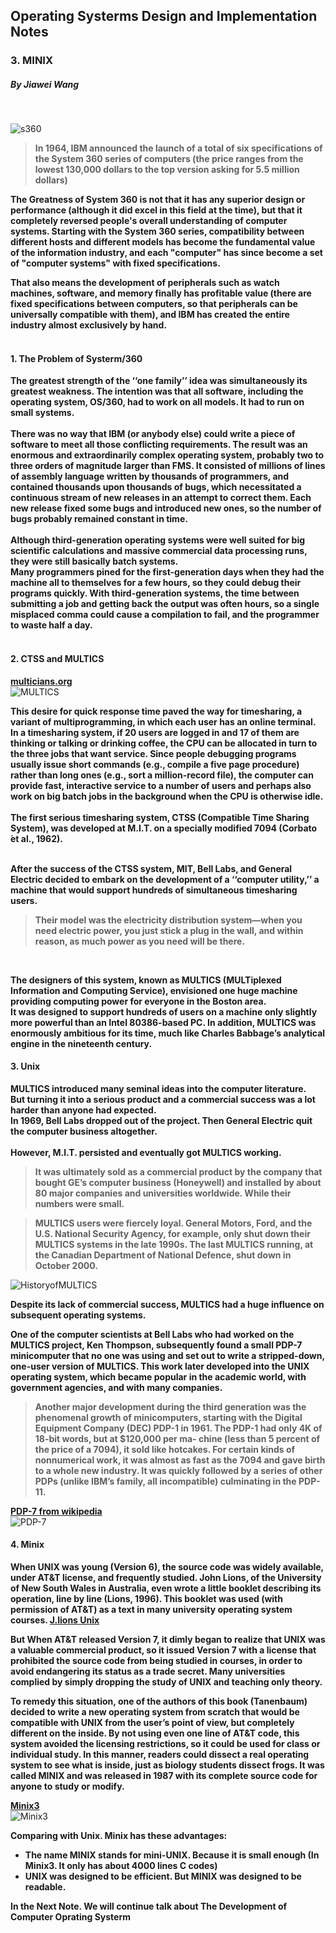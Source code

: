 ## Operating Systerms Design and Implementation Notes

### 3. MINIX
##### By Jiawei Wang
<br>

![s360](Sources/s360.png)

> **In 1964, IBM announced the launch of a total of six specifications of the System 360 series of computers (the price ranges from the lowest 130,000 dollars to the top version asking for 5.5 million dollars)**

**The Greatness of System 360 is not that it has any superior design or performance (although it did excel in this field at the time), but that it completely reversed people's overall understanding of computer systems. Starting with the System 360 series, compatibility between different hosts and different models has become the fundamental value of the information industry, and each "computer" has since become a set of "computer systems" with fixed specifications.<br>**

**That also means the development of peripherals such as watch machines, software, and memory finally has profitable value (there are fixed specifications between computers, so that peripherals can be universally compatible with them), and IBM has created the entire industry almost exclusively by hand.**
<br><br>

#### 1. The Problem of Systerm/360

**The greatest strength of the ‘‘one family’’ idea was simultaneously its greatest weakness. The intention was that all software, including the operating system, OS/360, had to work on all models. It had to run on small systems.<br><br>There was no way that IBM (or anybody else) could write a piece of software to meet all those conflicting requirements. The result was an enormous and extraordinarily complex operating system, probably two to three orders of magnitude larger than FMS. It consisted of millions of lines of assembly language written by thousands of programmers, and contained thousands upon thousands of bugs, which necessitated a continuous stream of new releases in an attempt to correct them. Each new release fixed some bugs and introduced new ones, so the number of bugs probably remained constant in time.**
<br><br>
**Although third-generation operating systems were well suited for big scientific calculations and massive commercial data processing runs, they were still basically batch systems.**<br>
**Many programmers pined for the first-generation days when they had the machine all to themselves for a few hours, so they could debug their programs quickly. With third-generation systems, the time between submitting a job and getting back the output was often hours, so a single misplaced comma could cause a compilation to fail, and the programmer to waste half a day.**
<br><br>

#### 2. CTSS and MULTICS
**[multicians.org](https://www.multicians.org/)<br>**
![MULTICS](Sources/MULTICSIndex.png)<br>


**This desire for quick response time paved the way for timesharing, a variant of multiprogramming, in which each user has an online terminal. In a timesharing system, if 20 users are logged in and 17 of them are thinking or talking or drinking coffee, the CPU can be allocated in turn to the three jobs that want service. Since people debugging programs usually issue short commands (e.g., compile a five page procedure) rather than long ones (e.g., sort a million-record file), the computer can provide fast, interactive service to a number of users and perhaps also work on big batch jobs in the background when the CPU is otherwise idle. <br><br>
The first serious timesharing system, CTSS (Compatible Time Sharing System), was developed at M.I.T. on a specially modified 7094 (Corbato ́et al., 1962).**
<br><br>

**After the success of the CTSS system, MIT, Bell Labs, and General Electric decided to embark on the development of a ‘‘computer utility,’’ a machine that would support hundreds of simultaneous timesharing users.**
<br>
> **Their model was the electricity distribution system—when you need electric power, you just stick a plug in the wall, and within reason, as much power as you need will be there.**
<br>

**The designers of this system, known as MULTICS (MULTiplexed Information and Computing Service), envisioned one huge machine providing computing power for everyone in the Boston area.<br>
It was designed to support hundreds of users on a machine only slightly more powerful than an Intel 80386-based PC. In addition, MULTICS was enormously ambitious for its time, much like Charles Babbage’s analytical engine in the nineteenth century.**<br>


#### 3. Unix

**MULTICS introduced many seminal ideas into the computer literature.<br>But turning it into a serious product and a commercial success was a lot harder than anyone had expected.**<br>
**In 1969, Bell Labs dropped out of the project. Then General Electric quit the computer business altogether.**<br><br>
**However, M.I.T. persisted and eventually got MULTICS working.**

> **It was ultimately sold as a commercial product by the company that bought GE’s computer business (Honeywell) and installed by about 80 major companies and universities worldwide. While their numbers were small.**

> **MULTICS users were fiercely loyal. General Motors, Ford, and the U.S. National Security Agency, for example, only shut down their MULTICS systems in the late 1990s. The last MULTICS running, at the Canadian Department of National Defence, shut down in October 2000.**

![HistoryofMULTICS](Sources/HistoryMultics.png)<br>

**Despite its lack of commercial success, MULTICS had a huge influence on subsequent operating systems.**
<br>

**One of the computer scientists at Bell Labs who had worked on the MULTICS project, Ken Thompson, subsequently found a small PDP-7 minicomputer that no one was using and set out to write a stripped-down, one-user version of MULTICS. This work later developed into the UNIX operating system, which became popular in the academic world, with government agencies, and with many companies.**<br>

> **Another major development during the third generation was the phenomenal growth of minicomputers, starting with the Digital Equipment Company (DEC) PDP-1 in 1961. The PDP-1 had only 4K of 18-bit words, but at $120,000 per ma- chine (less than 5 percent of the price of a 7094), it sold like hotcakes. For certain kinds of nonnumerical work, it was almost as fast as the 7094 and gave birth to a whole new industry. It was quickly followed by a series of other PDPs (unlike IBM’s family, all incompatible) culminating in the PDP-11.**

**[PDP-7 from wikipedia](https://en.wikipedia.org/wiki/PDP-7#/media/File:Pdp-7-oslo-2004.jpeg)<br>**
![PDP-7](Sources/PDP-7.png)


#### 4. Minix

**When UNIX was young (Version 6), the source code was widely available, under AT&T license, and frequently studied. John Lions, of the University of New South Wales in Australia, even wrote a little booklet describing its operation, line by line (Lions, 1996). This booklet was used (with permission of AT&T) as a text in many university operating system courses. [J.lions Unix](https://cs3210.cc.gatech.edu/r/unix6.pdf)**
<br>

**But When AT&T released Version 7, it dimly began to realize that UNIX was a valuable commercial product, so it issued Version 7 with a license that prohibited the source code from being studied in courses, in order to avoid endangering its status as a trade secret. Many universities complied by simply dropping the study of UNIX and teaching only theory.**

**To remedy this situation, one of the authors of this book (Tanenbaum) decided to write a new operating system from scratch that would be compatible with UNIX from the user’s point of view, but completely different on the inside. By not using even one line of AT&T code, this system avoided the licensing restrictions, so it could be used for class or individual study. In this manner, readers could dissect a real operating system to see what is inside, just as biology students dissect frogs. It was called MINIX and was released in 1987 with its complete source code for anyone to study or modify.**
<br>

**[Minix3](https://en.wikipedia.org/wiki/MINIX_3)<br>**
![Minix3](Sources/Minix.jpg)

**Comparing with Unix. Minix has these advantages:**
* **The name MINIX stands for mini-UNIX. Because it is small enough (In Minix3. It only has about 4000 lines C codes)**
* **UNIX was designed to be efficient. But MINIX was designed to be readable.**

**In the Next Note. We will continue talk about The Development of Computer Oprating Systerm**

